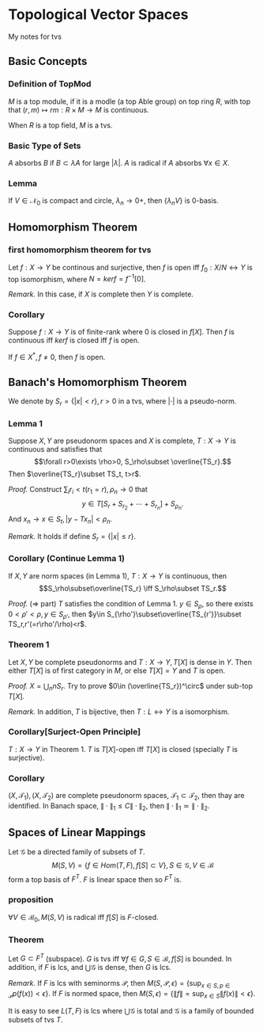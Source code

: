 # Topological Vector Spaces
My notes for tvs

## Basic Concepts

### Definition of TopMod
$M$ is a top module, if it is a modle (a top Able group) on top ring $R$, with top that
$(r,m)\mapsto rm:R\times M\to M$ is continuous.

When $R$ is a top field, $M$ is a tvs.


### Basic Type of Sets
$A$ absorbs $B$ if $B\subset\lambda A$ for large $|\lambda|$. $A$ is radical if $A$ absorbs $\forall x\in X$.

### Lemma
If $V\in\mathcal{N}_0$ is compact and circle, $\lambda_n\to0+$, then $\{\lambda_nV\}$ is 0-basis.

## Homomorphism Theorem

### first homomorphism theorem for tvs
Let $f:X\to Y$ be continous and surjective, then $f$ is open iff $f_0:X/N\leftrightarrow Y$ is top isomorphism, where $N=ker f=f^{-1}[0]$.

*Remark.* In this case, if $X$ is complete then $Y$ is complete.

### Corollary
Suppose $f: X\to Y$ is of finite-rank where $0$ is closed in $f[X]$. Then $f$ is continuous iff $ker f$ is closed iff $f$ is open.

If $f\in X^*,f\neq 0$, then $f$ is open.

## Banach's Homomorphism Theorem

We denote by $S_r=\{|x|<r\},r>0$ in a tvs, where $|\cdot|$ is a pseudo-norm.

### Lemma 1
Suppose $X,Y$ are pseudonorm spaces and $X$ is complete, $T:X\to Y$ is continuous and satisfies that
$$\forall r>0\exists \rho>0, S_\rho\subset \overline{TS_r}.$$
Then $\overline{TS_r}\subset TS_t, t>r$.


*Proof.* Construct $\sum_ir_i<t(r_1=r),\rho_n\to0$ that
$$y\in T[S_r+S_{r_2}+\cdots+S_{r_n}]+S_{\rho_n}.$$ And $x_n\to x\in S_t, |y-Tx_n|<\rho_n$.

*Remark.* It holds if define $S_r=\{|x|\leq r\}$.

### Corollary (Continue Lemma 1)
If $X, Y$ are norm spaces (in Lemma 1), $T:X\to Y$ is continuous, then
$$S_\rho\subset\overline{TS_r} \iff S_\rho\subset TS_r.$$

*Proof.* (=> part) $T$ satisfies the condition of Lemma 1. $y\in S_\rho$, so there exists $0<\rho'<\rho, y\in S_{\rho'}$, then $y\in S_{\rho'}\subset\overline{TS_{r'}}\subset TS_r,r'(=r\rho'/\rho)<r$.

### Theorem 1
Let $X,Y$ be complete pseudonorms and $T:X\to Y, T[X]$ is dense in $Y$. Then either $T[X]$ is of first category in $M$, or else $T[X]=Y$ and $T$ is open.

*Proof.* $X=\bigcup_nnS_r$. Try to prove $0\in (\overline{TS_r})^\circ$ under sub-top $T[X]$.

*Remark.*
In addition, $T$ is bijective, then $T:L\leftrightarrow Y$ is a isomorphism.

### Corollary[Surject-Open Principle]
$T:X\to Y$ in Theorem 1. $T$ is $T[X]$-open iff $T[X]$ is closed (specially $T$ is surjective).

### Corollary
$(X,\mathcal{T}_1),(X,\mathcal{T}_2)$ are complete pseudonorm spaces, $\mathcal{T}_1\subset \mathcal{T}_2$, then thay are identified.
In Banach space, $\|\cdot\|_1\leq C \|\cdot\|_2$, then $\|\cdot\|_1\simeq\|\cdot\|_2$.


## Spaces of Linear Mappings
Let $\mathcal{G}$ be a directed family of subsets of $T$.
$$M(S,V)=\{f\in Hom(T,F), f[S]\subset V\},S\in\mathcal{G}, V\in\mathcal{B}$$ form a top basis of $F^T$. $F$ is linear space then so $F^T$ is.

### proposition
$\forall V\in\mathcal{B}_0, M(S,V)$ is radical iff $f[S]$ is $F$-closed.

### Theorem
Let $G\subset F^T$ (subspace). $G$ is tvs iff $\forall f\in G,S\in\mathcal{B}, f[S]$ is bounded. In addition, if $F$ is lcs, and $\bigcup\mathcal{G}$ is dense, then $G$ is lcs.

*Remark.*
If $F$ is lcs with seminorms $\mathcal{P}$, then $M(S,\mathcal{P},\epsilon)=\{\sup_{x\in S,p\in \mathcal{P}}p(f(x))<\epsilon\}$. If $F$ is normed space, then $M(S,\epsilon)=\{\|f\|=\sup_{x\in S}\|f(x)\|<\epsilon\}$.

It is easy to see $L(T,F)$ is lcs where $\bigcup\mathcal{G}$ is total and $\mathcal{G}$ is a family of bounded subsets of tvs $T$.
